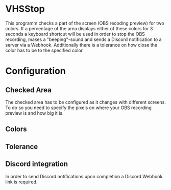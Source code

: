 # VHSStop
This programm checks a part of the screen (OBS recoding preview) for two colors. If a percentage of the area displays either of these colors for 3 seconds a keyboard shortcut will be used in order to stop the OBS recording, makes a "beeping"-sound and sends a Discord notification to a server via a Webhook. Additionally there is a tolerance on how close the color has to be to the specified color.

# Configuration
## Checked Area
The checked area has to be configured as it changes with different screens. To do so you need to specify the pixels on where your OBS recording preview is and how big it is.

## Colors
## Tolerance
## Discord integration
In order to send Discord notifications upon completion a Discord Webhook link is required.
